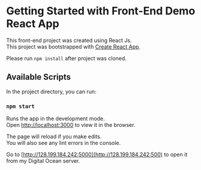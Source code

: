 # Getting Started with Front-End Demo React App
This front-end project was created using React Js.\
This project was bootstrapped with [Create React App](https://github.com/facebook/create-react-app).

Please run `npm install` after project was cloned.

## Available Scripts

In the project directory, you can run:

### `npm start`

Runs the app in the development mode.\
Open [http://localhost:3000](http://localhost:3000) to view it in the browser.

The page will reload if you make edits.\
You will also see any lint errors in the console.

Go to [http://128.199.184.242:5000](http://128.199.184.242:500) to open it from my Digital Ocean server.

